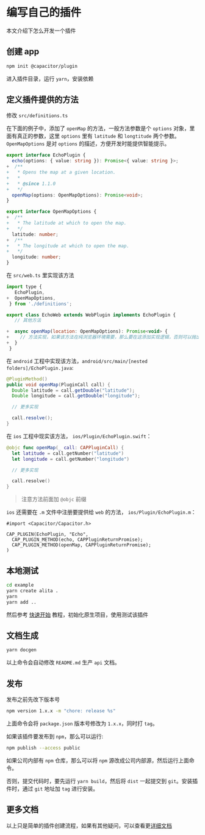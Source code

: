 # 编写自己的插件

本文介绍下怎么开发一个插件

## 创建 app

```sh
npm init @capacitor/plugin
```

进入插件目录，运行 `yarn`，安装依赖

## 定义插件提供的方法

修改 `src/definitions.ts`

在下面的例子中，添加了 `openMap` 的方法，一般方法参数是个 `options` 对象，里面有真正的参数，这里 `options` 里有 `latitude` 和 `longtitude` 两个参数。`OpenMapOptions` 是对 `options` 的描述，方便开发时能提供智能提示。

```ts
export interface EchoPlugin {
  echo(options: { value: string }): Promise<{ value: string }>;
+  /**
+   * Opens the map at a given location.
+   *
+   * @since 1.1.0
+   */
  openMap(options: OpenMapOptions): Promise<void>;
}

export interface OpenMapOptions {
+  /**
+   * The latitude at which to open the map.
+   */
  latitude: number;
+  /**
+   * The longitude at which to open the map.
+   */
  longitude: number;
}
```

在 `src/web.ts` 里实现该方法

```js
import type {
   EchoPlugin,
+  OpenMapOptions,
 } from './definitions';

export class EchoWeb extends WebPlugin implements EchoPlugin {
   // 其他方法

+  async openMap(location: OpenMapOptions): Promise<void> {
+    // 方法实现，如果该方法在纯浏览器环境需要，那么要在这添加实现逻辑，否则可以抛出错误 throw this.unimplemented('该方法在浏览器没有现实.');
+  }
 }
```

在 `android` 工程中实现该方法，`android/src/main/[nested folders]/EchoPlugin.java`:

```java
@PluginMethod()
public void openMap(PluginCall call) {
  Double latitude = call.getDouble("latitude");
  Double longitude = call.getDouble("longitude");

  // 更多实现

  call.resolve();
}
```

在 `ios` 工程中现实该方法， `ios/Plugin/EchoPlugin.swift`：

```swift
@objc func openMap(_ call: CAPPluginCall) {
  let latitude = call.getNumber("latitude")
  let longitude = call.getNumber("longitude")

  // 更多实现

  call.resolve()
}
```

> 注意方法前面加 `@objc` 前缀

`ios` 还需要在 `.m` 文件中注册要提供给 `web` 的方法， `ios/Plugin/EchoPlugin.m`：

```objc
#import <Capacitor/Capacitor.h>

CAP_PLUGIN(EchoPlugin, "Echo",
  CAP_PLUGIN_METHOD(echo, CAPPluginReturnPromise);
  CAP_PLUGIN_METHOD(openMap, CAPPluginReturnPromise);
)
```

## 本地测试

```sh
cd example
yarn create alita .
yarn
yarn add ..
```

然后参考 [快速开始](./quick-start) 教程，初始化原生项目，使用测试该插件

## 文档生成

```sh
yarn docgen
```

以上命令会自动修改 `README.md` 生产 `api` 文档。

## 发布

发布之前先改下版本号

```sh
npm version 1.x.x -m "chore: release %s"
```

上面命令会将 `package.json` 版本号修改为 `1.x.x`，同时打 `tag`。

如果该插件要发布到 `npm`，那么可以运行:

```sh
npm publish --access public
```

如果公司内部有 `npm` 仓库，那么可以将 `npm` 源改成公司内部源，然后运行上面命令。

否则，提交代码时，要先运行 `yarn build`，然后将 `dist` 一起提交到 `git`。安装插件时，通过 `git` 地址加 `tag` 进行安装。

## 更多文档

以上只是简单的插件创建流程，如果有其他疑问，可以查看更[详细文档](https://capacitorjs.com/docs/plugins/creating-plugins)

